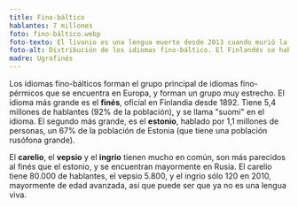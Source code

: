 ```yaml
---
title: Fino-báltico
hablantes: 7 millones
foto: fino-báltico.webp
foto-texto: El livonio es una lengua muerte desde 2013 cuando murió la última hablante.
foto-alt: Distribución de los idiomas fino-báltico. El Finlandés se habla en la mayoría de Finlandia, aunque menos en unas franjas oestes (donde se habla más el sueco) y en el norte extremo. Al este de Finlandia de habla se Carelio una zona geográfica bastante grande, y más al este y al sur se habla el Vepsio. En Estonia se habla el Estonio, y al este se habla el ingrio en una parte pequeña de Rusia.
madre: Ugrofinés
---
```


Los idiomas fino-bálticos forman el grupo principal de idiomas fino-pérmicos que se encuentra en Europa, y forman un grupo muy estrecho. El idioma más grande es el **finés**, oficial en Finlandia desde 1892. Tiene 5,4 millones de hablantes (92% de la población), y se llama "suomi" en el idioma. El segundo más grande, es el **estonio**, hablado por 1,1 millones de personas, un 67% de la población de Estonia (que tiene una población rusófona grande).

El **carelio**, el **vepsio** y el **ingrio** tienen mucho en común, son más parecidos al finés que el estonio, y se encuentran mayormente en Rusia. El carelio tiene 80.000 de hablantes, el vepsio 5.800, y el ingrio sólo 120 en 2010, mayormente de edad avanzada, así que puede ser que ya no es una lengua viva.